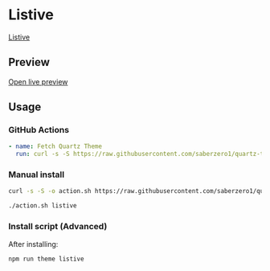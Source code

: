# Listive

[Listive](https://efemkay.github.io/)

## Preview

[Open live preview](https://quartz-themes.github.io/listive/)

## Usage

### GitHub Actions

```yaml
- name: Fetch Quartz Theme
  run: curl -s -S https://raw.githubusercontent.com/saberzero1/quartz-themes/master/action.sh | bash -s -- listive
```

### Manual install

```bash
curl -s -S -o action.sh https://raw.githubusercontent.com/saberzero1/quartz-themes/master/action.sh

./action.sh listive
```

### Install script (Advanced)

After installing:

```bash
npm run theme listive
```
